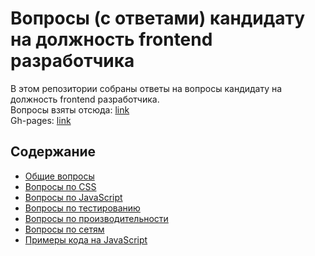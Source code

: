 # Вопросы (с ответами) кандидату на должность frontend разработчика

В этом репозитории собраны ответы на вопросы кандидату на должность frontend разработчика. <br>
Вопросы взяты отсюда: [link](https://h5bp.org/Front-end-Developer-Interview-Questions/translations/russian/) <br>
Gh-pages: [link](https://fedorovalexander.github.io/Front-end-Job-Interview-Questions/)

## Содержание

* [Общие вопросы](General/README.md)
* [Вопросы по CSS](CSS/README.md)
* [Вопросы по JavaScript](JavaScript/README.md)
* [Вопросы по тестированию](Testing/README.md)
* [Вопросы по производительности](Performance/README.md)
* [Вопросы по сетям](Network/README.md)
* [Примеры кода на JavaScript](Coding/README.md)

